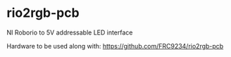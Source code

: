 # rio2rgb-pcb
NI Roborio to 5V addressable LED interface

Hardware to be used along with: https://github.com/FRC9234/rio2rgb-pcb
